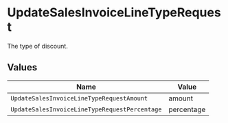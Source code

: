 # UpdateSalesInvoiceLineTypeRequest

The type of discount.


## Values

| Name                                          | Value                                         |
| --------------------------------------------- | --------------------------------------------- |
| `UpdateSalesInvoiceLineTypeRequestAmount`     | amount                                        |
| `UpdateSalesInvoiceLineTypeRequestPercentage` | percentage                                    |